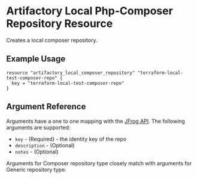 # Artifactory Local Php-Composer Repository Resource

Creates a local composer repository.

## Example Usage

```hcl
resource "artifactory_local_composer_repository" "terraform-local-test-composer-repo" {
  key = "terraform-local-test-composer-repo"
}
```

## Argument Reference

Arguments have a one to one mapping with the [JFrog API](https://www.jfrog.com/confluence/display/RTF/Repository+Configuration+JSON). The following arguments are supported:

* `key` - (Required) - the identity key of the repo
* `description` - (Optional)
* `notes` - (Optional)

Arguments for Composer repository type closely match with arguments for Generic repository type.
